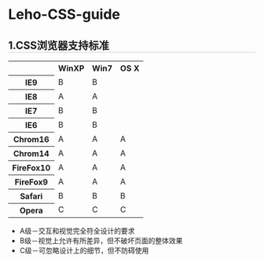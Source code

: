 Leho-CSS-guide
==============
<h2 style="border-bottom:1px solid #ccc">1.CSS浏览器支持标准</h2>
<table>
  <tr>
    <th></th>
    <th>WinXP</th>
    <th>Win7</th>
    <th>OS X</th>
  </tr>
  <tr>
    <th>IE9</th>
    <td>B</td>
    <td>B</td>
    <td></td>
  </tr>
  <tr>
    <th>IE8</th>
    <td>A</td>
    <td>A</td>
    <td></td>
  </tr>
  <tr>
    <th>IE7</th>
    <td>B</td>
    <td>B</td>
    <td></td>
  </tr>
  <tr>
    <th>IE6</th>
    <td>B</td>
    <td>B</td>
    <td></td>
  </tr>
  <tr>
    <th>Chrom16</th>
    <td>A</td>
    <td>A</td>
    <td>A</td>
  </tr>
  <tr>
    <th>Chrom14</th>
    <td>A</td>
    <td>A</td>
    <td>A</td>
  </tr>
  <tr>
    <th>FireFox10</th>
    <td>A</td>
    <td>A</td>
    <td>A</td>
  </tr>
  <tr>
    <th>FireFox9</th>
    <td>A</td>
    <td>A</td>
    <td>A</td>
  </tr>
  <tr>
    <th>Safari</th>
    <td>B</td>
    <td>B</td>
    <td>B</td>
  </tr>
  <tr>
    <th>Opera</th>
    <td>C</td>
    <td>C</td>
    <td>C</td>
  </tr>
</table>
<ul>
 <li>A级－交互和视觉完全符全设计的要求</li>
 <li>B级－视觉上允许有所差异，但不破坏页面的整体效果</li>
 <li>C级－可忽略设计上的细节，但不防碍使用</li>
</ul>